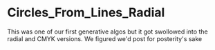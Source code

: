 # Circles_From_Lines_Radial
This was one of our first generative algos but it got swollowed into the radial and CMYK versions. We figured we'd post for posterity's sake 